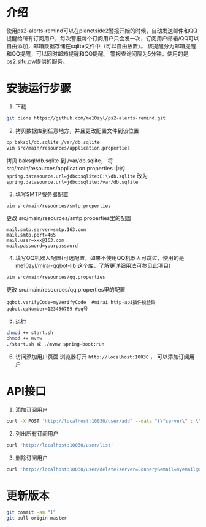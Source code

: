 # 介绍

使用ps2-alerts-remind可以在planetside2警报开始的时候，自动发送邮件和QQ提醒给所有订阅用户，每次警报每个订阅用户只会发一次，订阅用户邮箱/QQ可以自由添加，邮箱数据存储在sqlite文件中（可以自由放置）。
该提醒分为邮箱提醒和QQ提醒，可以同时邮箱提醒和QQ提醒。
警报查询间隔为5分钟，使用的是ps2.sifu.pw提供的服务。

# 安装运行步骤

1. 下载
```bash
git clone https://github.com/me10zyl/ps2-alerts-remind.git
```

2. 拷贝数据库到任意地方，并且更改配置文件到该位置
```bash
cp baksql/db.sqlite /var/db.sqlite
vim src/main/resources/application.properties
```
拷贝 baksql/db.sqlite 到 /var/db.sqlite， 将 src/main/resources/application.properties 中的 `spring.datasource.url=jdbc:sqlite:E:\\db.sqlite`
改为 `spring.datasource.url=jdbc:sqlite:/var/db.sqlite`

3. 填写SMTP服务器配置
```bash
vim src/main/resources/smtp.properties
```
更改 src/main/resources/smtp.properties里的配置
```
mail.smtp.server=smtp.163.com
mail.smtp.port=465
mail.user=xxx@163.com
mail.password=yourpassword
```

4. 填写QQ机器人配置(可选配置，如果不使用QQ机器人可跳过，使用的是 [me10zyl/mirai-qqbot-lib](https://github.com/me10zyl/mirai-qqbot-lib) 这个库，了解更详细用法可参见此项目)
```bash
vim src/main/resources/qq.properties
```
更改 src/main/resources/qq.properties里的配置
```
qqbot.verifyCode=myVerifyCode  #mirai http-api插件校验码
qqbot.qqNumber=123456789 #qq号
```

5. 运行
```bash
chmod +x start.sh
chmod +x mvnw
./start.sh 或 ./mvnw spring-boot:run
```

6. 访问添加用户页面
浏览器打开 `http://localhost:10030` ， 可以添加订阅用户

# API接口

1. 添加订阅用户
```bash
curl -X POST 'http://localhost:10030/user/add' --data "{\"server\" : \"Connery\", \"email\" : \"myemail@qq.com\"}"
```
2. 列出所有订阅用户
```bash
curl 'http://localhost:10030/user/list'
```
3. 删除订阅用户
```bash
curl 'http://localhost:10030/user/delete?server=Connery&email=myemail@qq.com'
```

# 更新版本

```bash
git commit -am "1"
git pull origin master
```
